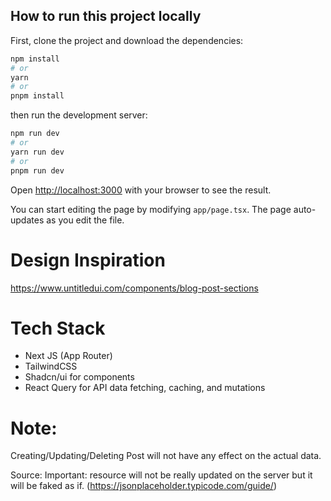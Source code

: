 ## How to run this project locally

First, clone the project and download the dependencies:

```bash
npm install
# or
yarn 
# or
pnpm install
```

then run the development server: 
```bash
npm run dev
# or
yarn run dev
# or
pnpm run dev
```

Open [http://localhost:3000](http://localhost:3000) with your browser to see the result.

You can start editing the page by modifying `app/page.tsx`. The page auto-updates as you edit the file.

# Design Inspiration 
https://www.untitledui.com/components/blog-post-sections

# Tech Stack
- Next JS (App Router)
- TailwindCSS
- Shadcn/ui for components
- React Query for API data fetching, caching, and mutations

# Note: 

Creating/Updating/Deleting Post will not have any effect on the actual data. 

Source:
Important: resource will not be really updated on the server but it will be faked as if. (https://jsonplaceholder.typicode.com/guide/)
